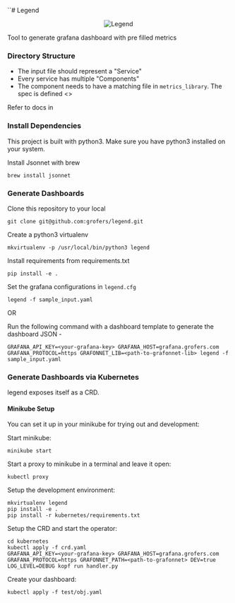 ``# Legend

<p align="center">
  <img src="http://www.desigifs.com/sites/default/files/2013/BalaKrj2.gif" alt="Legend"/>
</p>

Tool to generate grafana dashboard with pre filled metrics 

### Directory Structure

* The input file should represent a "Service"
* Every service has multiple "Components"
* The component needs to have a matching file in `metrics_library`. The spec is defined <>

Refer to docs in <docs>

### Install Dependencies

This project is built with python3. Make sure you have python3 installed on your system.

Install Jsonnet with brew
```
brew install jsonnet
```

### Generate Dashboards

Clone this repository to your local
```
git clone git@github.com:grofers/legend.git
```

Create a python3 virtualenv
```
mkvirtualenv -p /usr/local/bin/python3 legend
```

Install requirements from requirements.txt
```
pip install -e .
```

Set the grafana configurations in `legend.cfg`
```
legend -f sample_input.yaml
```

OR
 
Run the following command with a dashboard template to generate the dashboard JSON -

```
GRAFANA_API_KEY=<your-grafana-key> GRAFANA_HOST=grafana.grofers.com GRAFANA_PROTOCOL=https GRAFONNET_LIB=<path-to-grafonnet-lib> legend -f sample_input.yaml
```


### Generate Dashboards via Kubernetes

legend exposes itself as a CRD.

#### Minikube Setup

You can set it up in your minikube for trying out and development:

Start minikube:

```
minikube start
```

Start a proxy to minikube in a terminal and leave it open:

```
kubectl proxy
```

Setup the development environment:

```
mkvirtualenv legend
pip install -e .
pip install -r kubernetes/requirements.txt
```

Setup the CRD and start the operator:

```
cd kubernetes
kubectl apply -f crd.yaml
GRAFANA_API_KEY=<your-grafana-key> GRAFANA_HOST=grafana.grofers.com GRAFANA_PROTOCOL=https GRAFONNET_PATH=<path-to-grafonnet> DEV=true LOG_LEVEL=DEBUG kopf run handler.py
```

Create your dashboard:

```
kubectl apply -f test/obj.yaml
```
